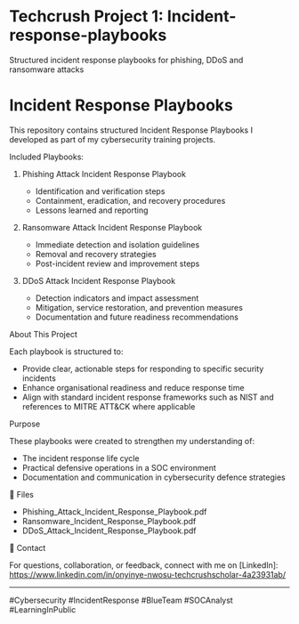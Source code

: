 # Techcrush Project 1: Incident-response-playbooks
Structured incident response playbooks for phishing, DDoS and ransomware attacks
# Incident Response Playbooks

This repository contains structured Incident Response Playbooks I developed as part of my cybersecurity training projects.

Included Playbooks:

1. Phishing Attack Incident Response Playbook  
   - Identification and verification steps  
   - Containment, eradication, and recovery procedures  
   - Lessons learned and reporting

2. Ransomware Attack Incident Response Playbook  
   - Immediate detection and isolation guidelines  
   - Removal and recovery strategies  
   - Post-incident review and improvement steps

3. DDoS Attack Incident Response Playbook  
   - Detection indicators and impact assessment  
   - Mitigation, service restoration, and prevention measures  
   - Documentation and future readiness recommendations


About This Project

Each playbook is structured to:

- Provide clear, actionable steps for responding to specific security incidents  
- Enhance organisational readiness and reduce response time  
- Align with standard incident response frameworks such as NIST and references to MITRE ATT&CK where applicable


Purpose

These playbooks were created to strengthen my understanding of:

- The incident response life cycle  
- Practical defensive operations in a SOC environment  
- Documentation and communication in cybersecurity defence strategies


📁 Files

- Phishing_Attack_Incident_Response_Playbook.pdf
- Ransomware_Incident_Response_Playbook.pdf
- DDoS_Attack_Incident_Response_Playbook.pdf


💙 Contact

For questions, collaboration, or feedback, connect with me on [LinkedIn]: https://www.linkedin.com/in/onyinye-nwosu-techcrushscholar-4a23931ab/

---

 #Cybersecurity #IncidentResponse #BlueTeam #SOCAnalyst #LearningInPublic
